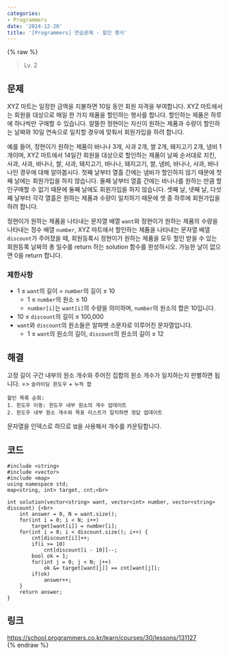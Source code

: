 ```yaml
---
categories:
- Programmers
date: '2024-12-20'
title: '[Programmers] 연습문제 - 할인 행사'
---
```


{% raw %}
> Lv. 2<br>

## 문제
XYZ 마트는 일정한 금액을 지불하면 10일 동안 회원 자격을 부여합니다. XYZ 마트에서는 회원을 대상으로 매일 한 가지 제품을 할인하는 행사를 합니다. 할인하는 제품은 하루에 하나씩만 구매할 수 있습니다. 알뜰한 정현이는 자신이 원하는 제품과 수량이 할인하는 날짜와 10일 연속으로 일치할 경우에 맞춰서 회원가입을 하려 합니다.

예를 들어, 정현이가 원하는 제품이 바나나 3개, 사과 2개, 쌀 2개, 돼지고기 2개, 냄비 1개이며, XYZ 마트에서 14일간 회원을 대상으로 할인하는 제품이 날짜 순서대로 치킨, 사과, 사과, 바나나, 쌀, 사과, 돼지고기, 바나나, 돼지고기, 쌀, 냄비, 바나나, 사과, 바나나인 경우에 대해 알아봅시다. 첫째 날부터 열흘 간에는 냄비가 할인하지 않기 때문에 첫째 날에는 회원가입을 하지 않습니다. 둘째 날부터 열흘 간에는 바나나를 원하는 만큼 할인구매할 수 없기 때문에 둘째 날에도 회원가입을 하지 않습니다. 셋째 날, 넷째 날, 다섯째 날부터 각각 열흘은 원하는 제품과 수량이 일치하기 때문에 셋 중 하루에 회원가입을 하려 합니다.

정현이가 원하는 제품을 나타내는 문자열 배열  `want`와 정현이가 원하는 제품의 수량을 나타내는 정수 배열  `number`, XYZ 마트에서 할인하는 제품을 나타내는 문자열 배열  `discount`가 주어졌을 때, 회원등록시 정현이가 원하는 제품을 모두 할인 받을 수 있는 회원등록 날짜의 총 일수를 return 하는 solution 함수를 완성하시오. 가능한 날이 없으면 0을 return 합니다.

### 제한사항
-   1 ≤  `want`의 길이 =  `number`의 길이 ≤ 10
    -   1 ≤  `number`의 원소 ≤ 10
    -   `number[i]`는  `want[i]`의 수량을 의미하며,  `number`의 원소의 합은 10입니다.
-   10 ≤  `discount`의 길이 ≤ 100,000
-   `want`와  `discount`의 원소들은 알파벳 소문자로 이루어진 문자열입니다.
    -   1 ≤  `want`의 원소의 길이,  `discount`의 원소의 길이 ≤ 12

## 해결
고정 길이 구간 내부의 원소 개수와 주어진 집합의 원소 개수가 일치하는지 판별하면 됩니다. => `슬라이딩 윈도우` + `누적 합`<br>

```
할인 목록 순회:
1. 윈도우 이동: 윈도우 내부 원소의 개수 업데이트
2. 윈도우 내부 원소 개수와 목표 리스트가 일치하면 정답 업데이트
```

문자열을 인덱스로 하므로 `맵`을 사용해서 개수를 카운팅합니다.

## 코드
```
#include <string>
#include <vector>
#include <map>
using namespace std;
map<string, int> target, cnt;<br>

int solution(vector<string> want, vector<int> number, vector<string> discount) {<br>
    int answer = 0, N = want.size();
    for(int i = 0; i < N; i++)
        target[want[i]] = number[i];
    for(int i = 0; i < discount.size(); i++) {
        cnt[discount[i]]++;
        if(i >= 10)
            cnt[discount[i - 10]]--;
        bool ok = 1;
        for(int j = 0; j < N; j++)
            ok &= target[want[j]] == cnt[want[j]];
        if(ok)
            answer++;
    }
    return answer;
}
```

## 링크
https://school.programmers.co.kr/learn/courses/30/lessons/131127<br>
{% endraw %}